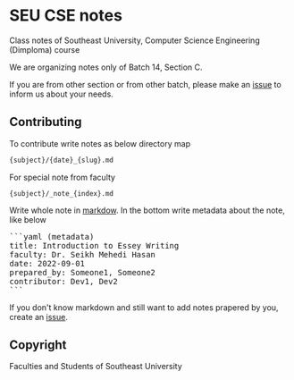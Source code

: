 # SEU CSE notes

Class notes of Southeast University, Computer Science Engineering (Dimploma) course

We are organizing notes only of Batch 14, Section C.

If you are from other section or from other batch, please make an [issue](https://github.com/HazzazBinFaiz/seu-cse-notes/issues) to inform us about your needs.

## Contributing

To contribute write notes as below directory map

```bash
{subject}/{date}_{slug}.md
```

For special note from faculty
```
{subject}/_note_{index}.md
```


Write whole note in [markdow](https://docs.github.com/github/writing-on-github/getting-started-with-writing-and-formatting-on-github/basic-writing-and-formatting-syntax).
In the bottom write metadata about the note, like below


<pre>
```yaml (metadata)
title: Introduction to Essey Writing
faculty: Dr. Seikh Mehedi Hasan
date: 2022-09-01
prepared_by: Someone1, Someone2
contributor: Dev1, Dev2
```
</pre>

If you don't know markdown and still want to add notes prapered by you, create an [issue](https://github.com/HazzazBinFaiz/seu-cse-notes/issues).


## Copyright

Faculties and Students of Southeast University
